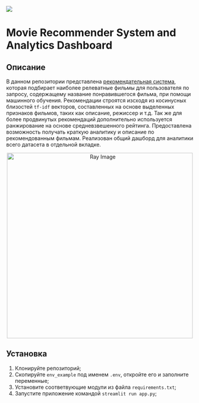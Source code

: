 [<img src="https://img.shields.io/badge/Streamlit-%40movies_recsys_analytics-green">](https://huggingface.co/spaces/HounchPounchGit/MoviesRecSysStreamlit)

# Movie Recommender System and Analytics Dashboard
## Описание
В данном репозитории представлена [рекомендательная система](https://huggingface.co/spaces/HounchPounchGit/MoviesRecSysStreamlit), которая подбирает наиболее релеватные фильмы для пользователя по запросу, содержащему название понравившегося фильма, при помощи машинного обучения. Рекомендации строятся изсходя из косинусных близостей `tf-idf` векторов, составленных на основе выделенных признаков фильмов, таких как описание, режиссер и т.д. Так же для более продвинутых рекомендаций дополнительно используется ранжирование на основе средневзвешенного рейтинга. Предоставлена возможность получать краткую аналитику и описание по рекомендованным фильмам. Реализован общий дашборд для аналитики всего датасета в отдельной вкладке.


<p align="center">
  <img src="screenshots/app1.png" height="500" alt="Ray Image">
</p>


## Установка
1. Клонируйте репозиторий;
2. Скопируйте `env_example` под именем `.env`, откройте его и заполните переменные;
3. Установите соответвующие модули из файла `requirements.txt`;
4. Запустите приложение командой `streamlit run app.py`;

